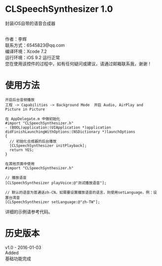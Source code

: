 # CLSpeechSynthesizer 1.0
封装iOS自带的语音合成器

<br />
作者：李辉 <br />
联系方式：6545823@qq.com <br />
编译环境：Xcode 7.2 <br />
运行环境：iOS 9.2 运行正常 <br />
您在使用该控件的过程中，如有任何疑问或建议，请通过邮箱联系我，谢谢！ <br />


使用方法
===============
    开启后台音频播放
    工程 -> Capabilities -> Background Mode  开启 Audio, AirPlay and Picture in Picture
    
    在 AppDelegate.m 中做初始化
    #import "CLSpeechSynthesizer.h"
    - (BOOL)application:(UIApplication *)application didFinishLaunchingWithOptions:(NSDictionary *)launchOptions
    {
      // 初始化合成器的后台播放
      [CLSpeechSynthesizer initPlayback];
      return YES;
    }
    
    在其他页面中使用
    #import "CLSpeechSynthesizer.h"
      
    // 播放语音
    [CLSpeechSynthesizer playVoice:@"测试播放语音"];
      
    // 默认的语音为普通话zh-CN，如需要设置播放语音的语言，则使用setLanguage，例：设置台湾音
    [CLSpeechSynthesizer setLanguage:@"zh-TW"];
      

详细的示例请参考代码。 <br />

历史版本
===============
v1.0 - 2016-01-03 <br />
Added <br />
基础功能完成 <br />
